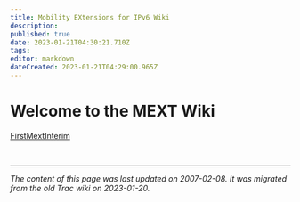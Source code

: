 ```yaml
---
title: Mobility EXtensions for IPv6 Wiki
description: 
published: true
date: 2023-01-21T04:30:21.710Z
tags: 
editor: markdown
dateCreated: 2023-01-21T04:29:00.965Z
---
```


# Welcome to the MEXT Wiki 
[FirstMextInterim](/group/mext/FirstMextInterim)

&nbsp;
&nbsp;
&nbsp;

---

*The content of this page was last updated on 2007-02-08. It was migrated from the old Trac wiki on 2023-01-20.*